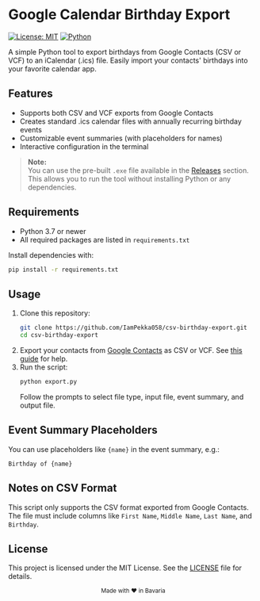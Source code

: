 # Google Calendar Birthday Export

[![License: MIT](https://img.shields.io/badge/License-MIT-yellow.svg)](LICENSE)
[![Python](https://img.shields.io/badge/Python-3.7%2B-blue.svg)](https://www.python.org/)

A simple Python tool to export birthdays from Google Contacts (CSV or VCF) to an iCalendar (.ics) file. Easily import your contacts' birthdays into your favorite calendar app.

## Features
- Supports both CSV and VCF exports from Google Contacts
- Creates standard .ics calendar files with annually recurring birthday events
- Customizable event summaries (with placeholders for names)
- Interactive configuration in the terminal

>**Note:**  
You can use the pre-built `.exe` file available in the [Releases](https://github.com/IamPekka058/google-calendar-birthday-export/releases) section. This allows you to run the tool without installing Python or any dependencies.


## Requirements
- Python 3.7 or newer
- All required packages are listed in `requirements.txt`

Install dependencies with:
```bash
pip install -r requirements.txt
```

## Usage
1. Clone this repository:
   ```bash
   git clone https://github.com/IamPekka058/csv-birthday-export.git
   cd csv-birthday-export
   ```
2. Export your contacts from [Google Contacts](https://contacts.google.com/) as CSV or VCF. See [this guide](https://support.google.com/contacts/answer/7199294) for help.
3. Run the script:
   ```bash
   python export.py
   ```
   Follow the prompts to select file type, input file, event summary, and output file.

## Event Summary Placeholders
You can use placeholders like `{name}` in the event summary, e.g.:
```
Birthday of {name}
```

## Notes on CSV Format
This script only supports the CSV format exported from Google Contacts. The file must include columns like `First Name`, `Middle Name`, `Last Name`, and `Birthday`.

## License
This project is licensed under the MIT License. See the [LICENSE](LICENSE) file for details.

<div align="center">
  <sub>Made with ❤️ in Bavaria</sub>
</div>

